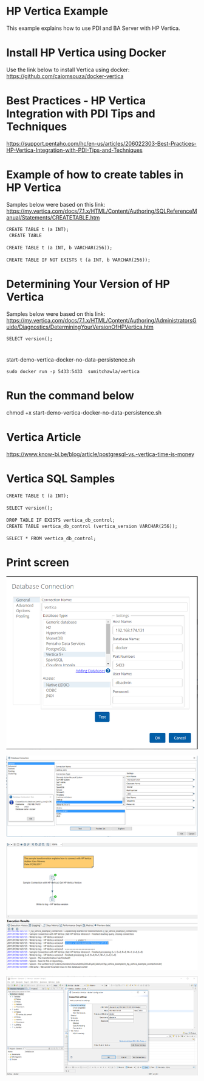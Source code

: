 # HP Vertica Example

This example explains how to use PDI and BA Server with HP Vertica.

# Install HP Vertica using Docker

Use the link below to install Vertica using docker:<BR>
https://github.com/caiomsouza/docker-vertica <BR>


# Best Practices - HP Vertica Integration with PDI Tips and Techniques
https://support.pentaho.com/hc/en-us/articles/206022303-Best-Practices-HP-Vertica-Integration-with-PDI-Tips-and-Techniques

# Example of how to create tables in HP Vertica

Samples below were based on this link: <BR>
https://my.vertica.com/docs/7.1.x/HTML/Content/Authoring/SQLReferenceManual/Statements/CREATETABLE.htm<BR>


```
CREATE TABLE t (a INT);
 CREATE TABLE
 
CREATE TABLE t (a INT, b VARCHAR(256));

CREATE TABLE IF NOT EXISTS t (a INT, b VARCHAR(256));
```

# Determining Your Version of HP Vertica
Samples below were based on this link: <BR>
https://my.vertica.com/docs/7.1.x/HTML/Content/Authoring/AdministratorsGuide/Diagnostics/DeterminingYourVersionOfHPVertica.htm <BR>

```
SELECT version();
```

# 
start-demo-vertica-docker-no-data-persistence.sh
```
sudo docker run -p 5433:5433  sumitchawla/vertica
```

# Run the command below
chmod +x start-demo-vertica-docker-no-data-persistence.sh

# Vertica Article
https://www.know-bi.be/blog/article/postgresql-vs.-vertica-time-is-money


# Vertica SQL Samples
```
CREATE TABLE t (a INT);

SELECT version();

DROP TABLE IF EXISTS vertica_db_control;
CREATE TABLE vertica_db_control (vertica_version VARCHAR(256));

SELECT * FROM vertica_db_control;

```

# Print screen 

![img1](https://raw.githubusercontent.com/caiomsouza/pdi_labs/master/src/hp_vertica_examples/img/BAServer_Connection_Example_With_HP_Vertica.PNG)

![img2](https://raw.githubusercontent.com/caiomsouza/pdi_labs/master/src/hp_vertica_examples/img/PDI_Connection_with_HP_Vertica.PNG)

![img3](https://raw.githubusercontent.com/caiomsouza/pdi_labs/master/src/hp_vertica_examples/img/PDI_Transformation_to_Connect_with_HP_Vertica_and_get_vertica_db_version.PNG)

![img4](https://raw.githubusercontent.com/caiomsouza/pdi_labs/master/src/hp_vertica_examples/img/Vertica_DBeaver.PNG)



